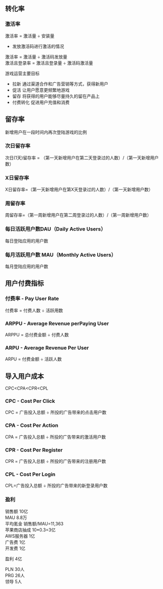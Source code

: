 ## 转化率
### 激活率
激活率 = 激活量 ÷ 安装量   
- 发放激活码进行激活的情况   

激活率 = 激活量 ÷ 激活码发放量  
激活且登录率 = 激活且登录量 ÷ 激活码激活量  

游戏运营主要目标
- 拉新
  通过渠道合作和广告营销等方式，获得新用户
- 促活
  让用户愿意更频繁地游戏
- 留存
  将获得的用户能够尽量持久的留在产品上
- 付费转化
  促进用户充值和消费
  
## 留存率
新增用户在一段时间内再次登陆游戏的比例
### 次日留存率
次日(1天)留存率 = （第一天新增用户在第二天登录过的人数）/（第一天新增用户数）
### X日留存率
X日留存率=（第一天新增用户在第X天登录过的人数）/（第一天新增用户数）
### 周留存率
周留存率=（第一周新增用户在第二周登录过的人数）/（第一周新增用户数）
### 每日活跃用户数DAU（Daily Active Users）
每日登陆应用的用户数
### 每月活跃用户数 MAU（Monthly Active Users）
每月登陆应用的用户数


## 用户付费指标

### 付费率 - Pay User Rate
付费率 = 付费人数 ÷ 活跃用数

### ARPPU - Average Revenue perPaying User
ARPPU = 总付费金额 ÷ 付费人数

### ARPU - Average Revenue Per User
ARPU = 付费金额 ÷ 活跃人数

## 导入用户成本
CPC<CPA<CPR<CPL
                
### CPC - Cost Per Click
CPC = 广告投入总额 ÷ 所投的广告带来的点击用户数

### CPA - Cost Per Action
CPA = 广告投入总额 ÷ 所投的广告带来的激活用户数

### CPR - Cost Per Register
CPR = 广告投入总额 ÷ 所投的广告带来的注册用户数

### CPL - Cost Per Login
CPL=广告投入总额 ÷ 所投的广告带来的新登录用户数  

### 盈利
销售额 10亿  
MAU 8.8万  
平均氪金 销售额/MAU=11,363  
苹果商店抽成 10*0.3=3亿  
AWS服务器 1亿  
广告费 1亿  
开发费 1亿  

盈利 4亿  

PLN 30人  
PRG 26人  
领导 5人  
